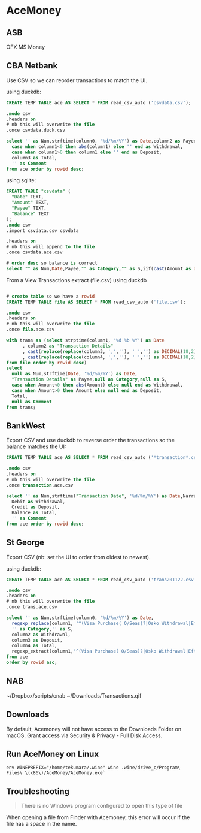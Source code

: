 # AceMoney

## ASB

OFX MS Money

## CBA Netbank

Use CSV so we can reorder transactions to match the UI.

using duckdb:

```sql
CREATE TEMP TABLE ace AS SELECT * FROM read_csv_auto ('csvdata.csv');

.mode csv
.headers on
# nb this will overwrite the file
.once csvdata.duck.csv

select '' as Num,strftime(column0, '%d/%m/%Y') as Date,column2 as Payee,'' as Category,'' as S,
  case when column1<0 then abs(column1) else '' end as Withdrawal,
  case when column1>0 then column1 else '' end as Deposit,
  column3 as Total,
  '' as Comment
from ace order by rowid desc;
```

using sqlite:

```sql
CREATE TABLE "csvdata" (
  "Date" TEXT,
  "Amount" TEXT,
  "Payee" TEXT,
  "Balance" TEXT
);
.mode csv
.import csvdata.csv csvdata

.headers on
# nb this will append to the file
.once csvdata.ace.csv

# order desc so balance is correct
select "" as Num,Date,Payee,"" as Category,"" as S,iif(cast(Amount as decimal)<0,abs(cast(Amount as decimal)),"") as Withdrawal,iif(cast(Amount as decimal)>0,Amount,"") as Deposit,Balance as Total,"" as Comment from csvdata order by rowid desc;
```

From a View Transactions extract (file.csv) using duckdb

```sql

# create table so we have a rowid
CREATE TEMP TABLE file AS SELECT * FROM read_csv_auto ('file.csv');

.mode csv
.headers on
# nb this will overwrite the file
.once file.ace.csv

with trans as (select strptime(column1, '%d %b %Y') as Date
      , column2 as "Transaction Details"
      , cast(replace(replace(column3, ',',''), ' ','') as DECIMAL(18,2)) as Amount
      , cast(replace(replace(column4, ',',''), ' ','') as DECIMAL(18,2)) as Total
from file order by rowid desc)
select
  null as Num,strftime(Date, '%d/%m/%Y') as Date,
  "Transaction Details" as Payee,null as Category,null as S,
  case when Amount<0 then abs(Amount) else null end as Withdrawal,
  case when Amount>0 then Amount else null end as Deposit,
  Total,
  null as Comment
from trans;
```

## BankWest

Export CSV and use duckdb to reverse order the transactions so the balance matches the UI:

```sql
CREATE TEMP TABLE ace AS SELECT * FROM read_csv_auto ('*transaction*.csv');

.mode csv
.headers on
# nb this will overwrite the file
.once transaction.ace.csv

select '' as Num,strftime("Transaction Date", '%d/%m/%Y') as Date,Narration as Payee,'' as Category,'' as S,
  Debit as Withdrawal,
  Credit as Deposit,
  Balance as Total,
  '' as Comment
from ace order by rowid desc;

```

## St George

Export CSV (nb: set the UI to order from oldest to newest).

using duckdb:

```sql
CREATE TEMP TABLE ace AS SELECT * FROM read_csv_auto ('trans201122.csv');

.mode csv
.headers on
# nb this will overwrite the file
.once trans.ace.csv

select '' as Num,strftime(column0, '%d/%m/%Y') as Date,
  regexp_replace(column1, '^(Visa Purchase( O/Seas)?|Osko Withdrawal|Eftpos Debit|Tfr Wdl BPAY Internet|Atm Withdrawal)\s+\S+\s','') as Payee,
  '' as Category,'' as S,
  column2 as Withdrawal,
  column3 as Deposit,
  column4 as Total,
  regexp_extract(column1,'^(Visa Purchase( O/Seas)?|Osko Withdrawal|Eftpos Debit|Tfr Wdl BPAY Internet|Atm Withdrawal)') as Comment
from ace
order by rowid asc;
```

## NAB

~/Dropbox/scripts/cnab ~/Downloads/Transactions.qif

## Downloads

By default, Acemoney will not have access to the Downloads Folder on macOS. Grant access via Security & Privacy - Full Disk Access.

## Run AceMoney on Linux

```
env WINEPREFIX="/home/tekumara/.wine" wine .wine/drive_c/Program\ Files\ \(x86\)/AceMoney/AceMoney.exe`
```

## Troubleshooting

> There is no Windows program configured to open this type of file

When opening a file from Finder with Acemoney, this error will occur if the file has a space in the name.
